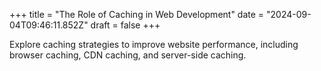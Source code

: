 +++
title = "The Role of Caching in Web Development"
date = "2024-09-04T09:46:11.852Z"
draft = false
+++

Explore caching strategies to improve website performance, including browser caching, CDN caching, and server-side caching.
        